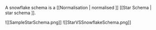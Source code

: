 A snowflake schema is a [[Normalisation | normalised ]] [[Star Schema | star schema ]].	

![[SampleStarSchema.png]]
![[StarVSSnowflakeSchema.png]]